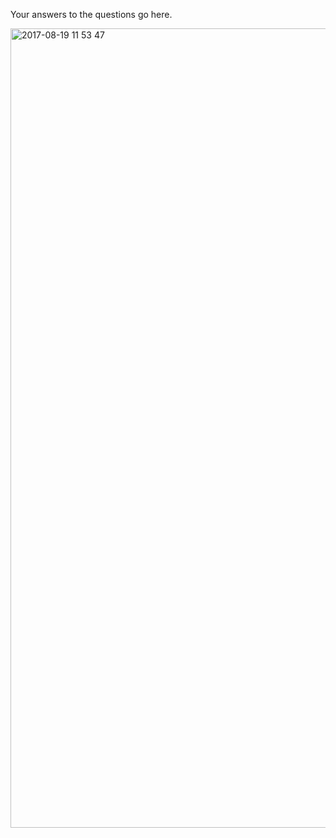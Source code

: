 Your answers to the questions go here.


<img width="1279" alt="2017-08-19 11 53 47" src="https://user-images.githubusercontent.com/7159697/29482992-38d8c61a-84d7-11e7-8cff-2d5508f79d00.png">

